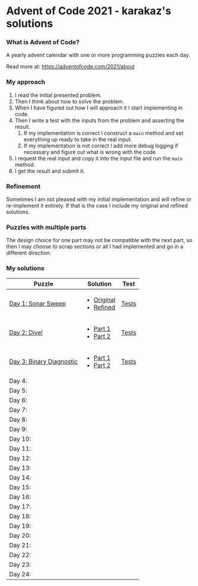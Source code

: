 # Advent of Code 2021 - karakaz's solutions

### What is Advent of Code?

A yearly advent calendar with one or more programming puzzles each day.

Read more at: https://adventofcode.com/2021/about

### My approach

1. I read the initial presented problem.
2. Then I think about how to solve the problem.
3. When I have figured out how I will approach it I start implementing in code.
4. Then I write a test with the inputs from the problem and asserting the result.
   1. If my implementation is correct I construct a `main` method and set everything up ready to take in the real input.
   2. If my implementation is not correct I add more debug logging if necessary and figure out what is wrong with the code.
5. I request the real input and copy it into the input file and run the `main` method.
6. I get the result and submit it.

### Refinement

Sometimes I am not pleased with my initial implementation and will refine or re-implement it entirely. If that is the case I include my original and refined solutions.

### Puzzles with multiple parts

The design choice for one part may not be compatible with the next part, so then I may choose to scrap sections or all I had implemented and go in a different direction.

### My solutions


| Puzzle                                                          | Solution                                                                                                                                                                                                                                                                                                                          | Test                                                                                                                                         |
|-----------------------------------------------------------------|-----------------------------------------------------------------------------------------------------------------------------------------------------------------------------------------------------------------------------------------------------------------------------------------------------------------------------------|----------------------------------------------------------------------------------------------------------------------------------------------|
| [Day 1: Sonar Sweep](https://adventofcode.com/2021/day/1)       | <ul><li>[Original](https://github.com/Karakaz/advent-of-code-2021/blob/master/src/main/kotlin/io/karakaz/adventofcode/y2021/challenge/day1/Day1Original.kt) </li><li>[Refined](https://github.com/Karakaz/advent-of-code-2021/blob/master/src/main/kotlin/io/karakaz/adventofcode/y2021/challenge/day1/Day1Refined.kt) </li></ul> | [Tests](https://github.com/Karakaz/advent-of-code-2021/blob/master/src/test/kotlin/io/karakaz/adventofcode/y2021/challenge/day1/Day1Test.kt) |
| [Day 2: Dive!](https://adventofcode.com/2021/day/2)             | <ul><li>[Part 1](https://github.com/Karakaz/advent-of-code-2021/blob/master/src/main/kotlin/io/karakaz/adventofcode/y2021/challenge/day2/Day2Part1.kt) </li><li>[Part 2](https://github.com/Karakaz/advent-of-code-2021/blob/master/src/main/kotlin/io/karakaz/adventofcode/y2021/challenge/day2/Day2Part2.kt) </li></ul>         | [Tests](https://github.com/Karakaz/advent-of-code-2021/blob/master/src/test/kotlin/io/karakaz/adventofcode/y2021/challenge/day2/Day2Test.kt) |
| [Day 3: Binary Diagnostic](https://adventofcode.com/2021/day/3) | <ul><li>[Part 1](https://github.com/Karakaz/advent-of-code-2021/blob/master/src/main/kotlin/io/karakaz/adventofcode/y2021/challenge/day3/Day3Part1.kt) </li><li>[Part 2](https://github.com/Karakaz/advent-of-code-2021/blob/master/src/main/kotlin/io/karakaz/adventofcode/y2021/challenge/day3/Day3Part2.kt) </li></ul>         | [Tests](https://github.com/Karakaz/advent-of-code-2021/blob/master/src/test/kotlin/io/karakaz/adventofcode/y2021/challenge/day3/Day3Test.kt) |
| Day 4:                                                          |                                                                                                                                                                                                                                                                                                                                   |                                                                                                                                              |
| Day 5:                                                          |                                                                                                                                                                                                                                                                                                                                   |                                                                                                                                              |
| Day 6:                                                          |                                                                                                                                                                                                                                                                                                                                   |                                                                                                                                              |
| Day 7:                                                          |                                                                                                                                                                                                                                                                                                                                   |                                                                                                                                              |
| Day 8:                                                          |                                                                                                                                                                                                                                                                                                                                   |                                                                                                                                              |
| Day 9:                                                          |                                                                                                                                                                                                                                                                                                                                   |                                                                                                                                              |
| Day 10:                                                         |                                                                                                                                                                                                                                                                                                                                   |                                                                                                                                              |
| Day 11:                                                         |                                                                                                                                                                                                                                                                                                                                   |                                                                                                                                              |
| Day 12:                                                         |                                                                                                                                                                                                                                                                                                                                   |                                                                                                                                              |
| Day 13:                                                         |                                                                                                                                                                                                                                                                                                                                   |                                                                                                                                              |
| Day 14:                                                         |                                                                                                                                                                                                                                                                                                                                   |                                                                                                                                              |
| Day 15:                                                         |                                                                                                                                                                                                                                                                                                                                   |                                                                                                                                              |
| Day 16:                                                         |                                                                                                                                                                                                                                                                                                                                   |                                                                                                                                              |
| Day 17:                                                         |                                                                                                                                                                                                                                                                                                                                   |                                                                                                                                              |
| Day 18:                                                         |                                                                                                                                                                                                                                                                                                                                   |                                                                                                                                              |
| Day 19:                                                         |                                                                                                                                                                                                                                                                                                                                   |                                                                                                                                              |
| Day 20:                                                         |                                                                                                                                                                                                                                                                                                                                   |                                                                                                                                              |
| Day 21:                                                         |                                                                                                                                                                                                                                                                                                                                   |                                                                                                                                              |
| Day 22:                                                         |                                                                                                                                                                                                                                                                                                                                   |                                                                                                                                              |
| Day 23:                                                         |                                                                                                                                                                                                                                                                                                                                   |                                                                                                                                              |
| Day 24:                                                         |                                                                                                                                                                                                                                                                                                                                   |                                                                                                                                              |
